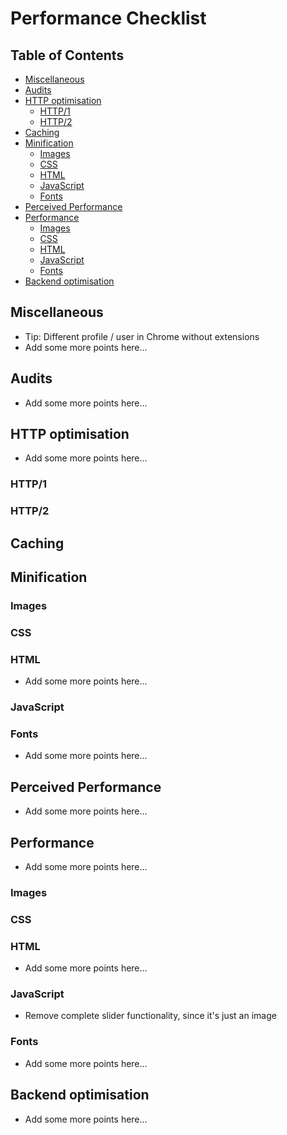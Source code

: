 # Performance Checklist

## Table of Contents

*   [Miscellaneous](#miscellaneous)
*   [Audits](#audits)
*   [HTTP optimisation](#http-optimisation)
    *   [HTTP/1](#http1)
    *   [HTTP/2](#http2)
*   [Caching](#caching)
*   [Minification](#minification)
    *   [Images](#images)
    *   [CSS](#css)
    *   [HTML](#html)
    *   [JavaScript](#javascript)
    *   [Fonts](#fonts)
*   [Perceived Performance](#perceived-performance)
*   [Performance](#performance)
    *   [Images](#images-1)
    *   [CSS](#css-1)
    *   [HTML](#html-1)
    *   [JavaScript](#javascript-1)
    *   [Fonts](#fonts-1)
*   [Backend optimisation](#backend-optimisation)

## Miscellaneous

*   Tip: Different profile / user in Chrome without extensions
*   Add some more points here...

## Audits

*   Add some more points here...

## HTTP optimisation

*   Add some more points here...

### HTTP/1


### HTTP/2


## Caching


## Minification

### Images


### CSS


### HTML

*   Add some more points here...

### JavaScript


### Fonts

*   Add some more points here...

## Perceived Performance

*   Add some more points here...

## Performance

*   Add some more points here...

### Images


### CSS


### HTML

*   Add some more points here...

### JavaScript

* Remove complete slider functionality, since it's just an image

### Fonts

*   Add some more points here...

## Backend optimisation

*   Add some more points here...
